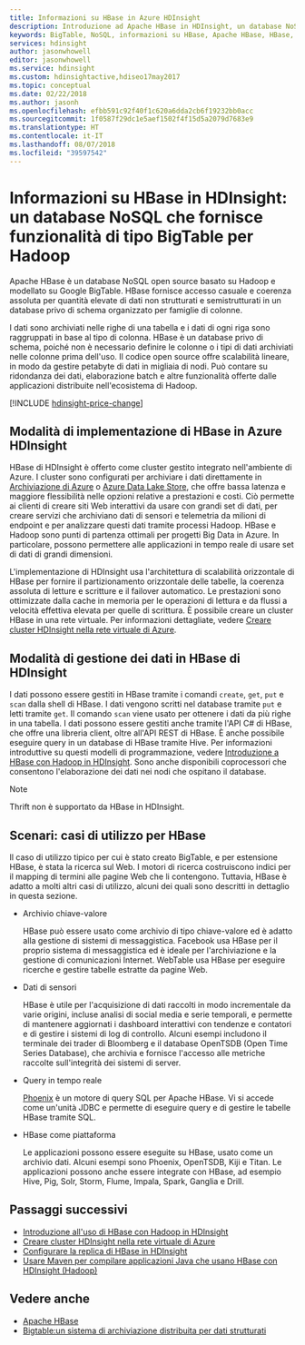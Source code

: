 ```yaml
---
title: Informazioni su HBase in Azure HDInsight
description: Introduzione ad Apache HBase in HDInsight, un database NoSQL basato su Hadoop. Informazioni sui casi di utilizzo e confronto di HBase con altri cluster Hadoop.
keywords: BigTable, NoSQL, informazioni su HBase, Apache HBase, HBase, panoramica di HBbase,
services: hdinsight
author: jasonwhowell
editor: jasonwhowell
ms.service: hdinsight
ms.custom: hdinsightactive,hdiseo17may2017
ms.topic: conceptual
ms.date: 02/22/2018
ms.author: jasonh
ms.openlocfilehash: efbb591c92f40f1c620a6dda2cb6f19232bb0acc
ms.sourcegitcommit: 1f0587f29dc1e5aef1502f4f15d5a2079d7683e9
ms.translationtype: HT
ms.contentlocale: it-IT
ms.lasthandoff: 08/07/2018
ms.locfileid: "39597542"
---
```

# <a name="what-is-hbase-in-hdinsight-a-nosql-database-that-provides-bigtable-like-capabilities-for-hadoop"></a>Informazioni su HBase in HDInsight: un database NoSQL che fornisce funzionalità di tipo BigTable per Hadoop
Apache HBase è un database NoSQL open source basato su Hadoop e modellato su Google BigTable. HBase fornisce accesso casuale e coerenza assoluta per quantità elevate di dati non strutturati e semistrutturati in un database privo di schema organizzato per famiglie di colonne.

I dati sono archiviati nelle righe di una tabella e i dati di ogni riga sono raggruppati in base al tipo di colonna. HBase è un database privo di schema, poiché non è necessario definire le colonne o i tipi di dati archiviati nelle colonne prima dell'uso. Il codice open source offre scalabilità lineare, in modo da gestire petabyte di dati in migliaia di nodi. Può contare su ridondanza dei dati, elaborazione batch e altre funzionalità offerte dalle applicazioni distribuite nell'ecosistema di Hadoop.

[!INCLUDE [hdinsight-price-change](../../../includes/hdinsight-enhancements.md)]

## <a name="how-is-hbase-implemented-in-azure-hdinsight"></a>Modalità di implementazione di HBase in Azure HDInsight
HBase di HDInsight è offerto come cluster gestito integrato nell'ambiente di Azure. I cluster sono configurati per archiviare i dati direttamente in [Archiviazione di Azure](./../hdinsight-hadoop-use-blob-storage.md) o [Azure Data Lake Store](./../hdinsight-hadoop-use-data-lake-store.md), che offre bassa latenza e maggiore flessibilità nelle opzioni relative a prestazioni e costi. Ciò permette ai clienti di creare siti Web interattivi da usare con grandi set di dati, per creare servizi che archiviano dati di sensori e telemetria da milioni di endpoint e per analizzare questi dati tramite processi Hadoop. HBase e Hadoop sono punti di partenza ottimali per progetti Big Data in Azure. In particolare, possono permettere alle applicazioni in tempo reale di usare set di dati di grandi dimensioni.

L'implementazione di HDInsight usa l'architettura di scalabilità orizzontale di HBase per fornire il partizionamento orizzontale delle tabelle, la coerenza assoluta di letture e scritture e il failover automatico. Le prestazioni sono ottimizzate dalla cache in memoria per le operazioni di lettura e da flussi a velocità effettiva elevata per quelle di scrittura. È possibile creare un cluster HBase in una rete virtuale. Per informazioni dettagliate, vedere [Creare cluster HDInsight nella rete virtuale di Azure](./apache-hbase-provision-vnet.md).

## <a name="how-is-data-managed-in-hdinsight-hbase"></a>Modalità di gestione dei dati in HBase di HDInsight
I dati possono essere gestiti in HBase tramite i comandi `create`, `get`, `put` e `scan` dalla shell di HBase. I dati vengono scritti nel database tramite `put` e letti tramite `get`. Il comando `scan` viene usato per ottenere i dati da più righe in una tabella. I dati possono essere gestiti anche tramite l'API C# di HBase, che offre una libreria client, oltre all'API REST di HBase. È anche possibile eseguire query in un database di HBase tramite Hive. Per informazioni introduttive su questi modelli di programmazione, vedere [Introduzione a HBase con Hadoop in HDInsight](./apache-hbase-tutorial-get-started-linux.md). Sono anche disponibili coprocessori che consentono l'elaborazione dei dati nei nodi che ospitano il database.

> [!NOTE]
> Thrift non è supportato da HBase in HDInsight.
>

## <a name="scenarios-use-cases-for-hbase"></a>Scenari: casi di utilizzo per HBase
Il caso di utilizzo tipico per cui è stato creato BigTable, e per estensione HBase, è stata la ricerca sul Web. I motori di ricerca costruiscono indici per il mapping di termini alle pagine Web che li contengono. Tuttavia, HBase è adatto a molti altri casi di utilizzo, alcuni dei quali sono descritti in dettaglio in questa sezione.

* Archivio chiave-valore
  
    HBase può essere usato come archivio di tipo chiave-valore ed è adatto alla gestione di sistemi di messaggistica. Facebook usa HBase per il proprio sistema di messaggistica ed è ideale per l'archiviazione e la gestione di comunicazioni Internet. WebTable usa HBase per eseguire ricerche e gestire tabelle estratte da pagine Web.
* Dati di sensori
  
    HBase è utile per l'acquisizione di dati raccolti in modo incrementale da varie origini, incluse analisi di social media e serie temporali, e permette di mantenere aggiornati i dashboard interattivi con tendenze e contatori e di gestire i sistemi di log di controllo. Alcuni esempi includono il terminale dei trader di Bloomberg e il database OpenTSDB (Open Time Series Database), che archivia e fornisce l'accesso alle metriche raccolte sull'integrità dei sistemi di server.
* Query in tempo reale
  
    [Phoenix](http://phoenix.apache.org/) è un motore di query SQL per Apache HBase. Vi si accede come un'unità JDBC e permette di eseguire query e di gestire le tabelle HBase tramite SQL.
* HBase come piattaforma
  
    Le applicazioni possono essere eseguite su HBase, usato come un archivio dati. Alcuni esempi sono Phoenix, OpenTSDB, Kiji e Titan. Le applicazioni possono anche essere integrate con HBase, ad esempio Hive, Pig, Solr, Storm, Flume, Impala, Spark, Ganglia e Drill.

## <a name="next-steps"></a>Passaggi successivi
* [Introduzione all'uso di HBase con Hadoop in HDInsight](./apache-hbase-tutorial-get-started-linux.md)
* [Creare cluster HDInsight nella rete virtuale di Azure](./apache-hbase-provision-vnet.md)
* [Configurare la replica di HBase in HDInsight](apache-hbase-replication.md)
* [Usare Maven per compilare applicazioni Java che usano HBase con HDInsight (Hadoop)](./apache-hbase-build-java-maven-linux.md)

## <a name="see-also"></a>Vedere anche
* [Apache HBase](https://hbase.apache.org/)
* [Bigtable:un sistema di archiviazione distribuita per dati strutturati](http://research.google.com/archive/bigtable.html)




